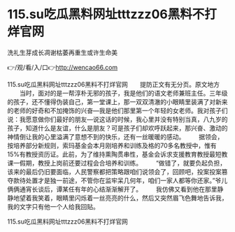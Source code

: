 # 115.su吃瓜黑料网址tttzzz06黑料不打烊官网
洗礼生芽成长凋谢枯萎再重生或许生命美

👉/观/看/入/口👉http://wencao66.com

115.su吃瓜黑料网址tttzzz06黑料不打烊官网　　提防正文有无分页。原文地方
　　当时，面对的是一帮淳朴无邪的孩子，我是他们的语文老师兼班主任。三年级的孩子，还不懂得伪装自己，第一堂课上，那一双双清澈的小眼睛里装满了对新来的老师的好奇和不加掩饰的兴奋—我是他们那里第一个年轻的女老师。我对孩子们说：我愿意做你们最好的朋友—说这话的时候，我心里并没有特别当真，八九岁的孩子，知道什么是友谊，什么是朋友？可是孩子们却欢呼跃起来，那兴奋、激动的神情倒让我的心里溢满了意想不到的快乐，还有一丝暖暖的感动。
　　据领会，按培养部分新规则，索玛基金会本月刚培养和训练及格的70多名教授中，惟有15%有教授资历证。此前，为了维持熏陶贯串性，基金会诉求支援教育教授最短教课一假期，教授上岗前还要过程会合培养和训练。
　　“做错了，就要负起负担，该来的最后仍旧要面临，人民警察都把策略跟咱们说领会了，回顾吧，投案投案篡夺款待处置才是独一前途，不管你在监牢呆几何年，咱们一家人都等你还家。”爷儿俩俩通宵长谈后，谭某任有年的心结渐渐解开了。
　　我仿佛又看到他在那里静静地望着我笑着，眼睛里闪烁着一丝亮亮的什么，然后又突然眉飞色舞地告诉我，我的文字只有他一个人给我回贴。

115.su吃瓜黑料网址tttzzz06黑料不打烊官网

